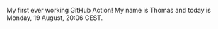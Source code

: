 My first ever working GitHub Action!
My name is Thomas and today is Monday, 19 August, 20:06 CEST. 
